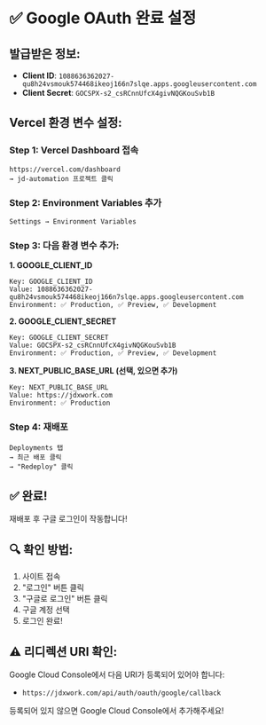 # ✅ Google OAuth 완료 설정

## 발급받은 정보:
- **Client ID**: `1088636362027-qu8h24vsmouk574468ikeoj166n7slqe.apps.googleusercontent.com`
- **Client Secret**: `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`

## Vercel 환경 변수 설정:

### Step 1: Vercel Dashboard 접속
```
https://vercel.com/dashboard
→ jd-automation 프로젝트 클릭
```

### Step 2: Environment Variables 추가
```
Settings → Environment Variables
```

### Step 3: 다음 환경 변수 추가:

**1. GOOGLE_CLIENT_ID**
```
Key: GOOGLE_CLIENT_ID
Value: 1088636362027-qu8h24vsmouk574468ikeoj166n7slqe.apps.googleusercontent.com
Environment: ✅ Production, ✅ Preview, ✅ Development
```

**2. GOOGLE_CLIENT_SECRET**
```
Key: GOOGLE_CLIENT_SECRET
Value: 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
Environment: ✅ Production, ✅ Preview, ✅ Development
```

**3. NEXT_PUBLIC_BASE_URL (선택, 있으면 추가)**
```
Key: NEXT_PUBLIC_BASE_URL
Value: https://jdxwork.com
Environment: ✅ Production
```

### Step 4: 재배포
```
Deployments 탭
→ 최근 배포 클릭
→ "Redeploy" 클릭
```

## ✅ 완료!

재배포 후 구글 로그인이 작동합니다!

## 🔍 확인 방법:
1. 사이트 접속
2. "로그인" 버튼 클릭
3. "구글로 로그인" 버튼 클릭
4. 구글 계정 선택
5. 로그인 완료!

## ⚠️ 리디렉션 URI 확인:
Google Cloud Console에서 다음 URI가 등록되어 있어야 합니다:
- `https://jdxwork.com/api/auth/oauth/google/callback`

등록되어 있지 않으면 Google Cloud Console에서 추가해주세요!

